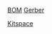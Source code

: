 [BOM](KiCAD/production/kitspace_bom.csv)
[Gerber](KiCAD/production/TS100CV2.3.zip)

[Kitspace](https://kitspace.org/boards/github.com/jan--henrik/otter-iron/)
